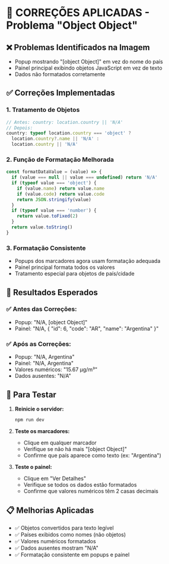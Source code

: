 # 🔧 CORREÇÕES APLICADAS - Problema "Object Object"

## ❌ Problemas Identificados na Imagem
- Popup mostrando "[object Object]" em vez do nome do país
- Painel principal exibindo objetos JavaScript em vez de texto
- Dados não formatados corretamente

## ✅ Correções Implementadas

### 1. **Tratamento de Objetos**
```javascript
// Antes: country: location.country || 'N/A'
// Depois: 
country: typeof location.country === 'object' ? 
  location.country?.name || 'N/A' : 
  location.country || 'N/A'
```

### 2. **Função de Formatação Melhorada**
```javascript
const formatDataValue = (value) => {
  if (value === null || value === undefined) return 'N/A'
  if (typeof value === 'object') {
    if (value.name) return value.name
    if (value.code) return value.code
    return JSON.stringify(value)
  }
  if (typeof value === 'number') {
    return value.toFixed(2)
  }
  return value.toString()
}
```

### 3. **Formatação Consistente**
- Popups dos marcadores agora usam formatação adequada
- Painel principal formata todos os valores
- Tratamento especial para objetos de país/cidade

## 🎯 Resultados Esperados

### ✅ **Antes das Correções:**
- Popup: "N/A, [object Object]"
- Painel: "N/A, { "id": 6, "code": "AR", "name": "Argentina" }"

### ✅ **Após as Correções:**
- Popup: "N/A, Argentina"
- Painel: "N/A, Argentina"
- Valores numéricos: "15.67 μg/m³"
- Dados ausentes: "N/A"

## 🚀 Para Testar

1. **Reinicie o servidor:**
   ```bash
   npm run dev
   ```

2. **Teste os marcadores:**
   - Clique em qualquer marcador
   - Verifique se não há mais "[object Object]"
   - Confirme que país aparece como texto (ex: "Argentina")

3. **Teste o painel:**
   - Clique em "Ver Detalhes"
   - Verifique se todos os dados estão formatados
   - Confirme que valores numéricos têm 2 casas decimais

## 📋 Melhorias Aplicadas
- ✅ Objetos convertidos para texto legível
- ✅ Países exibidos como nomes (não objetos)
- ✅ Valores numéricos formatados
- ✅ Dados ausentes mostram "N/A"
- ✅ Formatação consistente em popups e painel
